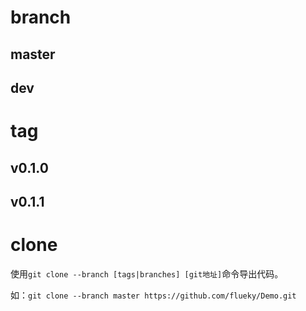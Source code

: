 # branch

## master

## dev

# tag

## v0.1.0

## v0.1.1


# clone

使用`git clone --branch [tags|branches] [git地址]`命令导出代码。

如：`git clone --branch master https://github.com/flueky/Demo.git`



